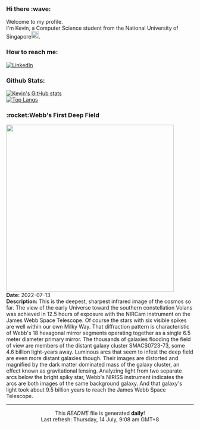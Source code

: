<h3>Hi there :wave:</h3>

Welcome to my profile.   
I'm Kevin, a Computer Science student from the National University of Singapore<img src="https://img.icons8.com/color/96/000000/singapore-circular.png" width="20px"/>.</p>

<h3>How to reach me: </h3>
<a href="https://www.linkedin.com/in/kevin-foong/"><img alt="LinkedIn" src="https://img.shields.io/badge/linkedin-%230077B5.svg?&style=for-the-badge&logo=linkedin&logoColor=white" /></a> 

<h3>Github Stats: </h3> 

[![Kevin's GitHub stats](https://github-readme-stats.vercel.app/api?username=kevin9foong&theme=tokyonight)](https://github.com/anuraghazra/github-readme-stats) <br/>
[![Top Langs](https://github-readme-stats.vercel.app/api/top-langs/?username=kevin9foong&layout=compact&theme=tokyonight)](https://github.com/anuraghazra/github-readme-stats)

<h3>:rocket:Webb&#39;s First Deep Field</h3> 
<img width="450" src="https:&#x2F;&#x2F;apod.nasa.gov&#x2F;apod&#x2F;image&#x2F;2207&#x2F;STScI-SMACS0723_webb.png" /><br/>
<b>Date:</b> 2022-07-13<br/>
<b>Description:</b> This is the deepest, sharpest infrared image of the cosmos so far. The view of the early Universe toward the southern constellation Volans was achieved in 12.5 hours of exposure with the NIRCam instrument on the James Webb Space Telescope. Of course the stars with six visible spikes are well within our own Milky Way. That diffraction pattern is characteristic of Webb&#39;s 18 hexagonal mirror segments operating together as a single 6.5 meter diameter primary mirror. The thousands of galaxies flooding the field of view are members of the distant galaxy cluster SMACS0723-73, some 4.6 billion light-years away. Luminous arcs that seem to infest the deep field are even more distant galaxies though. Their images are distorted and magnified by the dark matter dominated mass of the galaxy cluster, an effect known as gravitational lensing. Analyzing light from two separate arcs below the bright spiky star, Webb&#39;s NIRISS instrument indicates the arcs are both images of the same background galaxy. And that galaxy&#39;s light took about 9.5 billion years to reach the James Webb Space Telescope.<br/>

------------
<p align="center">This <i>README</i> file is generated <b>daily</b>!</br>
Last refresh: Thursday, 14 July, 9:08 am GMT+8<br />